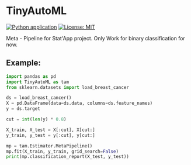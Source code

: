 # TinyAutoML
[![Python application](https://github.com/g0bel1n/TinyAutoML/actions/workflows/python-app.yml/badge.svg?branch=master)](https://github.com/g0bel1n/TinyAutoML/actions/workflows/python-app.yml)
[![License: MIT](https://img.shields.io/badge/License-MIT-yellow.svg)](https://opensource.org/licenses/MIT)

Meta - Pipeline for Stat'App project.
Only Work for binary classification for now.

## Example:

``` python
import pandas as pd
import TinyAutoML as tam
from sklearn.datasets import load_breast_cancer

ds = load_breast_cancer()
X = pd.DataFrame(data=ds.data, columns=ds.feature_names)
y = ds.target

cut = int(len(y) * 0.8)

X_train, X_test = X[:cut], X[cut:]
y_train, y_test = y[:cut], y[cut:]

mp = tam.Estimator.MetaPipeline()
mp.fit(X_train, y_train, grid_search=False)
print(mp.classification_report(X_test, y_test))

```
